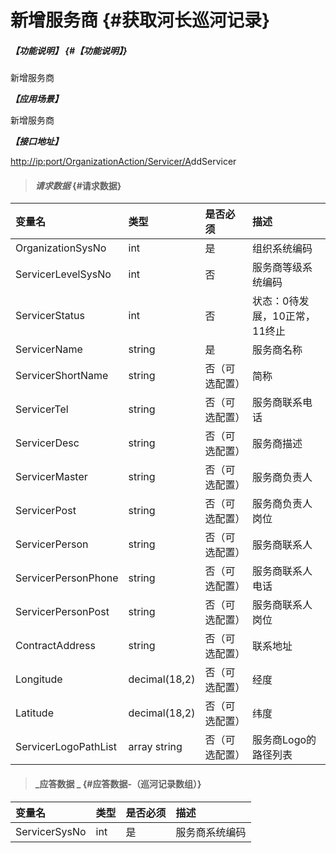 # 新增服务商 {#获取河长巡河记录}

##### _【功能说明】_ {#【功能说明】}

新增服务商

_**【应用场景】**_

新增服务商

_**【接口地址】**_

[http://ip:port/OrganizationAction/Servicer/A](http://ip:port/HMQuery/PatrolRiver/GetPatrolRivers)ddServicer

> #### _请求数据_ {#请求数据}

| 变量名 | 类型 | 是否必须 | 描述 |
| :--- | :--- | :--- | :--- |
| OrganizationSysNo | int | 是 | 组织系统编码 |
| ServicerLevelSysNo | int | 否 | 服务商等级系统编码 |
| ServicerStatus | int | 否 | 状态：0待发展，10正常，11终止 |
| ServicerName | string | 是 | 服务商名称 |
| ServicerShortName | string | 否（可选配置） | 简称 |
| ServicerTel | string | 否（可选配置） | 服务商联系电话 |
| ServicerDesc | string | 否（可选配置） | 服务商描述 |
| ServicerMaster | string | 否（可选配置） | 服务商负责人 |
| ServicerPost | string | 否（可选配置） | 服务商负责人岗位 |
| ServicerPerson | string | 否（可选配置） | 服务商联系人 |
| ServicerPersonPhone | string | 否（可选配置） | 服务商联系人电话 |
| ServicerPersonPost | string | 否（可选配置） | 服务商联系人岗位 |
| ContractAddress | string | 否（可选配置） | 联系地址 |
| Longitude | decimal\(18,2\) | 否（可选配置） | 经度 |
| Latitude | decimal\(18,2\) | 否（可选配置） | 纬度 |
| ServicerLogoPathList | array string | 否（可选配置） | 服务商Logo的路径列表 |

> #### _应答数据 _ {#应答数据-（巡河记录数组）}

| 变量名 | 类型 | 是否必须 | 描述 |
| :--- | :--- | :--- | :--- |
| ServicerSysNo | int | 是 | 服务商系统编码 |



